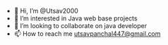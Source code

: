 - 👋 Hi, I’m @Utsav2000
- 👀 I’m interested in Java web base projects
- 💞️ I’m looking to collaborate on java developer
- 📫 How to reach me 
utsavpanchal447@gmail.com

<!---
Utsav2000/Utsav2000 is a ✨ special ✨ repository because its `README.md` (this file) appears on your GitHub profile.
You can click the Preview link to take a look at your changes.
--->
